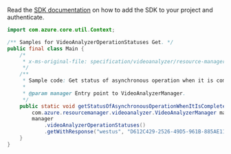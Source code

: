 Read the [SDK documentation](https://github.com/Azure/azure-sdk-for-java/blob/azure-resourcemanager-videoanalyzer_1.0.0-beta.5/sdk/videoanalyzer/azure-resourcemanager-videoanalyzer/README.md) on how to add the SDK to your project and authenticate.

```java
import com.azure.core.util.Context;

/** Samples for VideoAnalyzerOperationStatuses Get. */
public final class Main {
    /*
     * x-ms-original-file: specification/videoanalyzer/resource-manager/Microsoft.Media/preview/2021-11-01-preview/examples/video-analyzer-operation-status-by-id-non-terminal-state-failed.json
     */
    /**
     * Sample code: Get status of asynchronous operation when it is completed with error.
     *
     * @param manager Entry point to VideoAnalyzerManager.
     */
    public static void getStatusOfAsynchronousOperationWhenItIsCompletedWithError(
        com.azure.resourcemanager.videoanalyzer.VideoAnalyzerManager manager) {
        manager
            .videoAnalyzerOperationStatuses()
            .getWithResponse("westus", "D612C429-2526-49D5-961B-885AE11406FD", Context.NONE);
    }
}
```
